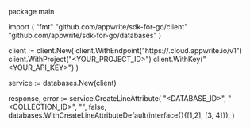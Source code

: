 package main

import (
    "fmt"
    "github.com/appwrite/sdk-for-go/client"
    "github.com/appwrite/sdk-for-go/databases"
)

client := client.New(
    client.WithEndpoint("https://<REGION>.cloud.appwrite.io/v1")
    client.WithProject("<YOUR_PROJECT_ID>")
    client.WithKey("<YOUR_API_KEY>")
)

service := databases.New(client)

response, error := service.CreateLineAttribute(
    "<DATABASE_ID>",
    "<COLLECTION_ID>",
    "",
    false,
    databases.WithCreateLineAttributeDefault(interface{}{[1,2], [3, 4]}),
)
